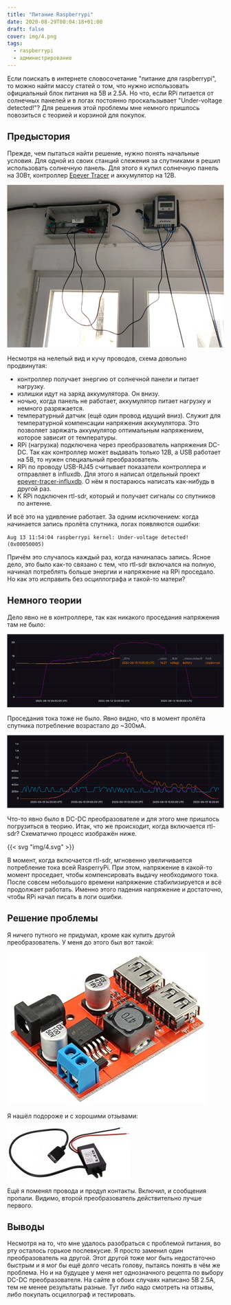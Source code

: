 ```yaml
---
title: "Питание Raspberrypi"
date: 2020-08-29T00:04:18+01:00
draft: false
cover: img/4.png
tags:
  - raspberrypi
  - администрирование
---
```

Если поискать в интернете словосочетание "питание для raspberrypi", то можно найти массу статей о том, что нужно использовать официальный блок питания на 5В и 2.5А. Но что, если RPi питается от солнечных панелей и в логах постоянно проскальзывает "Under-voltage detected!"? Для решения этой проблемы мне немного пришлось повозиться с теорией и корзиной для покупок.

## Предыстория

Прежде, чем пытаться найти решение, нужно понять начальные условия. Для одной из своих станций слежения за спутниками я решил использовать солнечную панель. Для этого я купил солнечную панель на 30Вт, контроллер [Epever Tracer](https://www.epsolarpv.com/product/3.html) и аккумулятор на 12В.

![](img/1.jpg)

Несмотря на нелепый вид и кучу проводов, схема довольно продвинутая:

 * контроллер получает энергию от солнечной панели и питает нагрузку.
 * излишки идут на заряд аккумулятора. Он внизу.
 * ночью, когда панель не работает, аккумулятор питает нагрузку и немного разряжается.
 * температурный датчик (ещё один провод идущий вниз). Служит для температурной компенсации напряжения аккумулятора. Это позволяет заряжать аккумулятор оптимальным напряжением, которое зависит от температуры.
 * RPi (нагрузка) подключена через преобразователь напряжения DC-DC. Так как контроллер может выдавать только 12В, а USB работает на 5В, то нужен специальный преобразователь.
 * RPi по проводу USB-RJ45 считывает показатели контроллера и отправляет в influxdb. Для этого я написал отдельный проект [epever-tracer-influxdb](https://github.com/dernasherbrezon/epever-tracer-influxdb). О нём я постараюсь написать как-нибудь в другой раз.
 * К RPi подключен rtl-sdr, который и получает сигналы со спутников по антенне.

И всё это на удивление работает. За одним исключением: когда начинается запись пролёта спутника, логах появляются ошибки:

```
Aug 13 11:54:04 raspberrypi kernel: Under-voltage detected! (0x00050005)
```

Причём это случалось каждый раз, когда начиналась запись. Ясное дело, это было как-то связано с тем, что rtl-sdr включался на полную, начинал потреблять больше энергии и напряжение на RPi проседало. Но как это исправить без осциллографа и такой-то матери?

## Немного теории

Дело явно не в контроллере, так как никакого проседания напряжения там не было:

![](img/2.png)

Проседания тока тоже не было. Явно видно, что в момент пролёта спутника потребление возрастало до ~300мА.

![](img/3.png)

Что-то явно было в DC-DC преобразователе и для этого мне пришлось погрузиться в теорию. Итак, что же происходит, когда включается rtl-sdr? Схематично процесс изображён ниже.

{{< svg "img/4.svg" >}}

В момент, когда включается rtl-sdr, мгновенно увеличивается потребление тока всей RasperryPi. При этом, напряжение в какой-то момент проседает, чтобы компенсировать выдачу необходимого тока. После совсем небольшого времени напряжение стабилизируется и всё продолжает работать. Именно этого падения напряжение и достаточно, чтобы RPi начал писать в логи ошибки.

## Решение проблемы

Я ничего путного не придумал, кроме как купить другой преобразователь. У меня до этого был вот такой:

[![dcdc](img/5.jpg)](https://www.amazon.es/dp/B0769CXVS1/ref=pe_3310721_189395781_TE_SCE_dp_1)

Я нашёл подороже и с хорошими отзывами:

[![dcdc2](img/6.jpg)](https://www.amazon.es/Reduction-Voltage-Converter-Adapter-Module/dp/B00LGWQJNS)

Ещё я поменял провода и продул контакты. Включил, и сообщения пропали. Видимо, второй преобразователь действительно лучше первого.

## Выводы

Несмотря на то, что мне удалось разобраться с проблемой питания, во рту осталось горькое послевкусие. Я просто заменил один преобразователь на другой. Этот другой тоже мог быть недостаточно быстрым и я мог бы ещё долго чесать голову, пытаясь понять в чём же проблема. Но и на будущее у меня нет однозначного рецепта по выбору DC-DC преобразователя. На сайте в обоих случаях написано 5В 2.5А, тем не менее результаты разные. Тут либо надо смотреть на отзывы, либо покупать осциллограф и тестировать.

